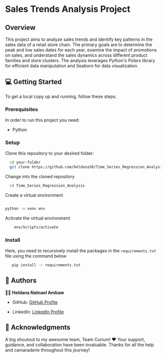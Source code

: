 
# Sales Trends Analysis Project

## Overview

This project aims to analyze sales trends and identify key patterns in the sales data of a retail store chain. The primary goals are to determine the peak and low sales dates for each year, examine the impact of promotions on sales, and understand the sales dynamics across different product families and store clusters. The analysis leverages Python's Polars library for efficient data manipulation and Seaborn for data visualization.

## 💻 Getting Started <a name="getting-started"></a>


To get a local copy up and running, follow these steps.

### Prerequisites

In order to run this project you need:

- Python


### Setup

Clone this repository to your desired folder:


```sh
  cd your-folder
  git clone https://github.com/heldana30/Time_Series_Regression_Analysis.git
```
Change into the cloned repository

```sh
  cd Time_Series_Regression_Analysis
```

Create a virtual environment

```sh

python -m venv env

```

Activate the virtual environment

```sh
    env/Scripts/activate
```
### Install

Here, you need to recursively install the packages in the `requirements.txt` file using the command below 

```sh
   pip install -r requirements.txt
```

## 👥 Authors <a name="authors"></a>

👩‍💻 **Heldana Natnael Ambaw**

- GitHub: [GitHub Profile](https://github.com/heldana30)

- LinkedIn: [LinkedIn Profile](https://www.linkedin.com/in/heldana-n/)

## 🙏 Acknowledgments <a name="acknowledgements"></a>

A big shoutout to my awesome team, Team Curium! ♥
Your support, guidance, and collaboration have been invaluable. Thanks for all the help and camaraderie throughout this journey!
